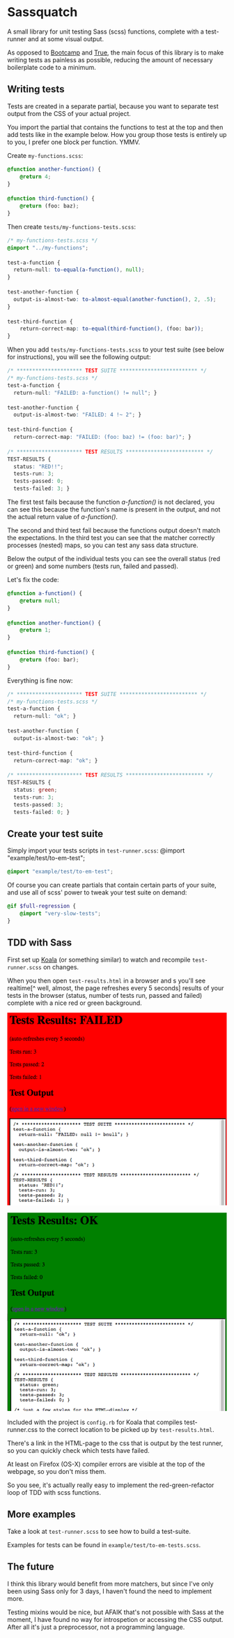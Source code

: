 # Sassquatch

A small library for unit testing Sass (scss) functions, complete with a test-runner and at some visual output. 

As opposed to [Bootcamp](http://thejameskyle.com/bootcamp/) and [True](http://ericsuzanne.com/true/), the main focus of this library is to make writing tests as painless as possible, reducing the amount of necessary boilerplate code to a minimum. 


## Writing tests


Tests are created in a separate partial, because you want to separate test output from the CSS of your actual project.

You import the partial that contains the functions to test at the top and then add tests like in the example below. How you group those tests is entirely up to you, I prefer one block per function. YMMV.

Create `my-functions.scss`:

```scss
@function another-function() {
    @return 4;
}

@function third-function() {
    @return (foo: baz);
}
```

Then create `tests/my-functions-tests.scss`:

```scss
/* my-functions-tests.scss */
@import "../my-functions";

test-a-function {
  return-null: to-equal(a-function(), null);
}

test-another-function {
  output-is-almost-two: to-almost-equal(another-function(), 2, .5);
}

test-third-function {
	return-correct-map: to-equal(third-function(), (foo: bar));
}
```

When you add `tests/my-functions-tests.scss` to your test suite (see below for instructions), you will see the following output:

```css
/* ********************* TEST SUITE ************************* */
/* my-functions-tests.scss */
test-a-function {
  return-null: "FAILED: a-function() != null"; }

test-another-function {
  output-is-almost-two: "FAILED: 4 !~ 2"; }

test-third-function {
  return-correct-map: "FAILED: (foo: baz) != (foo: bar)"; }

/* ********************* TEST RESULTS ************************* */
TEST-RESULTS {
  status: "RED!!";
  tests-run: 3;
  tests-passed: 0;
  tests-failed: 3; }
```

The first test fails because the function _a-function()_ is not declared, you can see this because the function's name is present in the output, and not the actual return value of _a-function()_.

The second and third test fail because the functions output doesn't match the expectations. In the third test you can see that the matcher correctly processes (nested) maps, so you can test any sass data structure. 

Below the output of the individual tests you can see the overall status (red or green) and some numbers (tests run, failed and passed).

Let's fix the code:

```scss
@function a-function() {
	@return null;
}

@function another-function() {
	@return 1;
}

@function third-function() {
	@return (foo: bar);
}
```

Everything is fine now:

```css
/* ********************* TEST SUITE ************************* */
/* my-functions-tests.scss */
test-a-function {
  return-null: "ok"; }

test-another-function {
  output-is-almost-two: "ok"; }

test-third-function {
  return-correct-map: "ok"; }

/* ********************* TEST RESULTS ************************* */
TEST-RESULTS {
  status: green;
  tests-run: 3;
  tests-passed: 3;
  tests-failed: 0; }
```

## Create your test suite

Simply import your tests scripts in `test-runner.scss`:
@import "example/test/to-em-test";

```scss
@import "example/test/to-em-test";
```

Of course you can create partials that contain certain parts of your suite, and use all of scss' power to tweak your test suite on demand:

```scss
@if $full-regression {
    @import "very-slow-tests";
}
```

## TDD with Sass

First set up [Koala](http://koala-app.com/) (or something similar) to watch and recompile `test-runner.scss` on changes. 

When you then open `test-results.html` in a browser and s you'll see realtime[^ well, almost, the page refreshes every 5 seconds] results of your tests in the browser (status, number of tests run, passed and failed) complete with a nice red or green background. 

![OMG - the tests are broken](img/tests-failed.png)

![Everything's fine now](img/tests-ok.png)

Included with the project is `config.rb` for Koala that compiles test-runner.css to the correct location to be picked up by `test-results.html`.

There's a link in the HTML-page to the css that is output by the test runner, so you can quickly check which tests have failed. 

At least on Firefox (OS-X) compiler errors are visible at the top of the webpage, so you don't miss them.

So you see, it's actually really easy to implement the red-green-refactor loop of TDD with scss functions.

## More examples

Take a look at `test-runner.scss` to see how to build a test-suite.

Examples for tests can be found in `example/test/to-em-tests.scss`.

## The future

I think this library would benefit from more matchers, but since I've only been using Sass only for 3 days, I haven't found the need to implement more. 

Testing mixins would be nice, but AFAIK that's not possible with Sass at the moment, I have found no way for introspetion or accessing the CSS output. After all it's just a preprocessor, not a programming language.



